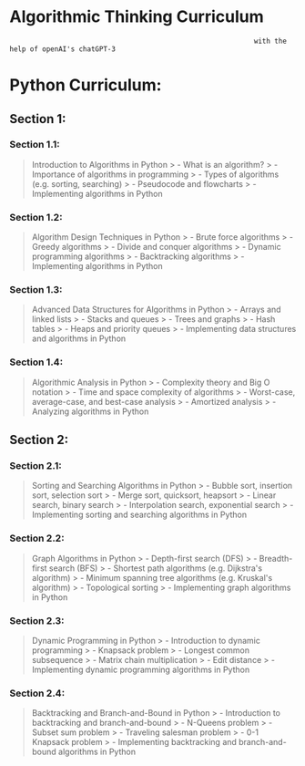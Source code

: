 # Algorithmic Thinking Curriculum                                 
                                                                with the help of openAI's chatGPT-3

# Python Curriculum:

## **Section 1:**

### **Section 1.1:** 
> Introduction to Algorithms in Python
    > - What is an algorithm?
    > - Importance of algorithms in programming
    > - Types of algorithms (e.g. sorting, searching)
    > - Pseudocode and flowcharts
    > - Implementing algorithms in Python

### **Section 1.2:** 
> Algorithm Design Techniques in Python
    > - Brute force algorithms
    > - Greedy algorithms
    > - Divide and conquer algorithms
    > - Dynamic programming algorithms
    > - Backtracking algorithms
    > - Implementing algorithms in Python

### **Section 1.3:** 
> Advanced Data Structures for Algorithms in Python
    > - Arrays and linked lists
    > - Stacks and queues
    > - Trees and graphs
    > - Hash tables
    > - Heaps and priority queues
    > - Implementing data structures and algorithms in Python

### **Section 1.4:** 
> Algorithmic Analysis in Python
    > - Complexity theory and Big O notation
    > - Time and space complexity of algorithms
    > - Worst-case, average-case, and best-case analysis
    > - Amortized analysis
    > - Analyzing algorithms in Python


## **Section 2:**

### **Section 2.1:** 
> Sorting and Searching Algorithms in Python
    > - Bubble sort, insertion sort, selection sort
    > - Merge sort, quicksort, heapsort
    > - Linear search, binary search
    > - Interpolation search, exponential search
    > - Implementing sorting and searching algorithms in Python

### **Section 2.2:** 
> Graph Algorithms in Python
    > - Depth-first search (DFS)
    > - Breadth-first search (BFS)
    > - Shortest path algorithms (e.g. Dijkstra's algorithm)
    > - Minimum spanning tree algorithms (e.g. Kruskal's algorithm)
    > - Topological sorting
    > - Implementing graph algorithms in Python

### **Section 2.3:** 
> Dynamic Programming in Python
    > - Introduction to dynamic programming
    > - Knapsack problem
    > - Longest common subsequence
    > - Matrix chain multiplication
    > - Edit distance
    > - Implementing dynamic programming algorithms in Python

### **Section 2.4:** 
> Backtracking and Branch-and-Bound in Python
    > - Introduction to backtracking and branch-and-bound
    > - N-Queens problem
    > - Subset sum problem
    > - Traveling salesman problem
    > - 0-1 Knapsack problem
    > - Implementing backtracking and branch-and-bound algorithms in Python
